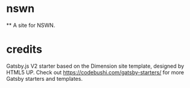 # nswn
** A site for NSWN.

# credits
Gatsby.js V2 starter based on the Dimension site template, designed by HTML5 UP. Check out https://codebushi.com/gatsby-starters/ for more Gatsby starters and templates.
